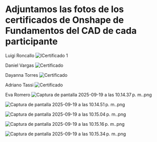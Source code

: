# Adjuntamos las fotos de los certificados de Onshape de Fundamentos del CAD de cada participante


Luigi Roncallo 
![ICertificado 1](https://drive.usercontent.google.com/download?id=19THXTdlg_pn-IVLFRn4I-K1p_lLypRPZ)  

Daniel Vargas 
![Certificado](https://drive.usercontent.google.com/download?id=1qf0CnCTp9ml-mME2OJd671rskznKhG17)

Dayanna Torres
![Certificado](https://drive.usercontent.google.com/download?id=1KvF36jZHC9Ivmu22kf9GSEw1MTajpezP)

Adriano Tassi
![Certificado](https://drive.usercontent.google.com/download?id=1MiZ0StXJquQFgMYEFcbstE_AmvTD-Kr6&export=download&authuser=1)

Eva Romero
![Captura de pantalla 2025-09-19 a las 10.14.37 p. m..png](Sin%20t%C3%ADtulo%202746acdb819080f8bf1fdea813f163d3/2ce1e1fa-3c38-49bf-b714-3f88180da06d.png)

![Captura de pantalla 2025-09-19 a las 10.14.51 p. m..png](Sin%20t%C3%ADtulo%202746acdb819080f8bf1fdea813f163d3/95941295-f011-40ad-8779-b3c26d2fe408.png)

![Captura de pantalla 2025-09-19 a las 10.15.04 p. m..png](Sin%20t%C3%ADtulo%202746acdb819080f8bf1fdea813f163d3/cd6010e1-321b-4481-ad82-83d022f01ec5.png)

![Captura de pantalla 2025-09-19 a las 10.15.16 p. m..png](Sin%20t%C3%ADtulo%202746acdb819080f8bf1fdea813f163d3/67380341-bf8e-424f-8b6d-32c41317beda.png)

![Captura de pantalla 2025-09-19 a las 10.15.34 p. m..png](Sin%20t%C3%ADtulo%202746acdb819080f8bf1fdea813f163d3/f878a320-a2f4-4a79-845b-6460dfae2c60.png)
